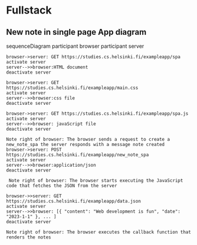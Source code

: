 # Fullstack
## New note in single page App diagram

   sequenceDiagram
     participant browser
     participant server

    browser->server: GET https://studies.cs.helsinki.fi/exampleapp/spa
    activate server
    server-->>browser:HTML document
    deactivate server

    browser->server: GET https://studies.cs.helsinki.fi/exampleapp/main.css
    activate server
    server-->>browser:css file
    deactivate server

    browser->server: GET https://studies.cs.helsinki.fi/exampleapp/spa.js
    activate server
    server-->>browser: javaScript file
    deactivate server

    Note right of browser: The browser sends a request to create a new_note_spa the server responds with a message note created
    browser->server: POST https://studies.cs.helsinki.fi/exampleapp/new_note_spa
    activate server
    server-->>browser:application/json
    deactivate server

     Note right of browser: The browser starts executing the JavaScript code that fetches the JSON from the server

    browser->>server: GET https://studies.cs.helsinki.fi/exampleapp/data.json
    activate server
    server-->>browser: [{ "content": "Web development is fun", "date": "2023-1-1" }, ... ]
    deactivate server

    Note right of browser: The browser executes the callback function that renders the notes
